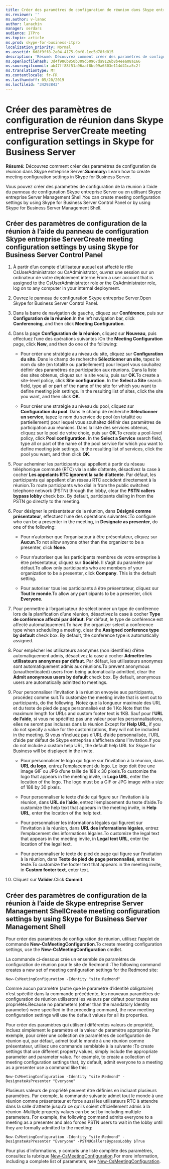 ```yaml
---
title: Créer des paramètres de configuration de réunion dans Skype entreprise Server
ms.reviewer: ''
ms.author: v-lanac
author: lanachin
manager: serdars
audience: ITPro
ms.topic: article
ms.prod: skype-for-business-itpro
localization_priority: Normal
ms.assetid: 6d8f9ff8-2a04-4175-9bf0-1ec5d78fd015
description: 'Résumé: Découvrez comment créer des paramètres de configuration de réunion dans Skype entreprise Server.'
ms.openlocfilehash: 3d4f986b850b309d50967da9126b8b4eea08a166
ms.sourcegitcommit: ab47ff88f51a96aaf8bc99a6303e114d41ca5c2f
ms.translationtype: MT
ms.contentlocale: fr-FR
ms.lasthandoff: 05/20/2019
ms.locfileid: "34293843"
---
```

# <a name="create-meeting-configuration-settings-in-skype-for-business-server"></a><span data-ttu-id="b245a-103">Créer des paramètres de configuration de réunion dans Skype entreprise Server</span><span class="sxs-lookup"><span data-stu-id="b245a-103">Create meeting configuration settings in Skype for Business Server</span></span>
 
<span data-ttu-id="b245a-104">**Résumé:** Découvrez comment créer des paramètres de configuration de réunion dans Skype entreprise Server.</span><span class="sxs-lookup"><span data-stu-id="b245a-104">**Summary:** Learn how to create meeting configuration settings in Skype for Business Server.</span></span>
  
<span data-ttu-id="b245a-105">Vous pouvez créer des paramètres de configuration de la réunion à l’aide du panneau de configuration Skype entreprise Server ou en utilisant Skype entreprise Server Management Shell.</span><span class="sxs-lookup"><span data-stu-id="b245a-105">You can create meeting configuration settings by using Skype for Business Server Control Panel or by using Skype for Business Server Management Shell.</span></span>
  
## <a name="create-meeting-configuration-settings-by-using-skype-for-business-server-control-panel"></a><span data-ttu-id="b245a-106">Créer des paramètres de configuration de la réunion à l’aide du panneau de configuration Skype entreprise Server</span><span class="sxs-lookup"><span data-stu-id="b245a-106">Create meeting configuration settings by using Skype for Business Server Control Panel</span></span>

1. <span data-ttu-id="b245a-107">À partir d’un compte d’utilisateur auquel est affecté le rôle CsUserAdministrator ou CsAdministrator, ouvrez une session sur un ordinateur de votre déploiement interne.</span><span class="sxs-lookup"><span data-stu-id="b245a-107">From a user account that is assigned to the CsUserAdministrator role or the CsAdministrator role, log on to any computer in your internal deployment.</span></span>
    
2.  <span data-ttu-id="b245a-108">Ouvrez le panneau de configuration Skype entreprise Server.</span><span class="sxs-lookup"><span data-stu-id="b245a-108">Open Skype for Business Server Control Panel.</span></span>
    
3. <span data-ttu-id="b245a-109">Dans la barre de navigation de gauche, cliquez sur **Conférence**, puis sur **Configuration de la réunion**.</span><span class="sxs-lookup"><span data-stu-id="b245a-109">In the left navigation bar, click **Conferencing**, and then click **Meeting Configuration**.</span></span>
    
4. <span data-ttu-id="b245a-110">Dans la page **Configuration de la réunion**, cliquez sur **Nouveau**, puis effectuez l’une des opérations suivantes :</span><span class="sxs-lookup"><span data-stu-id="b245a-110">On the **Meeting Configuration** page, click **New**, and then do one of the following:</span></span>
    
    - <span data-ttu-id="b245a-p101">Pour créer une stratégie au niveau du site, cliquez sur **Configuration du site**. Dans le champ de recherche **Sélectionner un site**, tapez le nom du site (en totalité ou partiellement) pour lequel vous souhaitez définir des paramètres de participation aux réunions. Dans la liste des sites obtenus, cliquez sur le site voulu, puis sur **OK**.</span><span class="sxs-lookup"><span data-stu-id="b245a-p101">To create a site-level policy, click **Site configuration**. In the **Select a Site** search field, type all or part of the name of the site for which you want to define meeting join settings. In the resulting list of sites, click the site you want, and then click **OK**.</span></span>
    
    - <span data-ttu-id="b245a-p102">Pour créer une stratégie au niveau du pool, cliquez sur **Configuration du pool**. Dans le champ de recherche **Sélectionner un service**, tapez le nom du service de pool (en totalité ou partiellement) pour lequel vous souhaitez définir des paramètres de participation aux réunions. Dans la liste des services obtenus, cliquez sur le pool de votre choix, puis sur **OK**.</span><span class="sxs-lookup"><span data-stu-id="b245a-p102">To create a pool-level policy, click **Pool configuration**. In the **Select a Service** search field, type all or part of the name of the pool service for which you want to define meeting join settings. In the resulting list of services, click the pool you want, and then click **OK**.</span></span>
    
5. <span data-ttu-id="b245a-p103">Pour acheminer les participants qui appellent à partir du réseau téléphonique commuté (RTC) via la salle d’attente, désactivez la case à cocher **Les appelants RTC ignorent la salle d’attente**. Par défaut, les participants qui appellent d’un réseau RTC accèdent directement à la réunion.</span><span class="sxs-lookup"><span data-stu-id="b245a-p103">To route participants who dial in from the public switched telephone network (PSTN) through the lobby, clear the **PSTN callers bypass lobby** check box. By default, participants dialing in from the PSTN go directly to the meeting.</span></span>
    
6. <span data-ttu-id="b245a-119">Pour désigner le présentateur de la réunion, dans **Désigné comme présentateur**, effectuez l’une des opérations suivantes :</span><span class="sxs-lookup"><span data-stu-id="b245a-119">To configure who can be a presenter in the meeting, in **Designate as presenter**, do one of the following:</span></span>
    
   - <span data-ttu-id="b245a-120">Pour n’autoriser que l’organisateur à être présentateur, cliquez sur **Aucun**.</span><span class="sxs-lookup"><span data-stu-id="b245a-120">To not allow anyone other than the organizer to be a presenter, click **None**.</span></span>
    
   - <span data-ttu-id="b245a-p104">Pour n’autoriser que les participants membres de votre entreprise à être présentateur, cliquez sur **Société**. Il s’agit du paramètre par défaut.</span><span class="sxs-lookup"><span data-stu-id="b245a-p104">To allow only participants who are members of your organization to be a presenter, click **Company**. This is the default setting.</span></span>
    
   - <span data-ttu-id="b245a-123">Pour autoriser tous les participants à être présentateur, cliquez sur **Tout le monde**.</span><span class="sxs-lookup"><span data-stu-id="b245a-123">To allow any participants to be a presenter, click **Everyone**.</span></span>
    
7. <span data-ttu-id="b245a-p105">Pour permettre à l’organisateur de sélectionner un type de conférence lors de la planification d’une réunion, désactivez la case à cocher **Type de conférence affecté par défaut**. Par défaut, le type de conférence est affecté automatiquement.</span><span class="sxs-lookup"><span data-stu-id="b245a-p105">To have the organizer select a conference type when scheduling a meeting, clear the **Assigned conference type by default** check box. By default, the conference type is automatically assigned.</span></span>
    
8. <span data-ttu-id="b245a-p106">Pour empêcher les utilisateurs anonymes (non identifiés) d’être automatiquement admis, désactivez la case à cocher **Admettre les utilisateurs anonymes par défaut**. Par défaut, les utilisateurs anonymes sont automatiquement admis aux réunions.</span><span class="sxs-lookup"><span data-stu-id="b245a-p106">To prevent anonymous (unauthenticated) users from being automatically admitted, clear the **Admit anonymous users by default** check box. By default, anonymous users are automatically admitted to meetings.</span></span>
    
9. <span data-ttu-id="b245a-128">Pour personnaliser l’invitation à la réunion envoyée aux participants, procédez comme suit.</span><span class="sxs-lookup"><span data-stu-id="b245a-128">To customize the meeting invite that is sent out to participants, do the following.</span></span> <span data-ttu-id="b245a-129">Notez que la longueur maximale des URL et du texte de pied de page personnalisé est de 1 Ko.</span><span class="sxs-lookup"><span data-stu-id="b245a-129">Note that the maximum length for URLs and custom footer text is 1KB.</span></span> <span data-ttu-id="b245a-130">Sauf pour l’**URL de l’aide**, si vous ne spécifiez pas une valeur pour les personnalisations, elles ne seront pas incluses dans la réunion.</span><span class="sxs-lookup"><span data-stu-id="b245a-130">Except for **Help URL**, if you do not specify a value for the customizations, they will not be included in the meeting.</span></span> <span data-ttu-id="b245a-131">Si vous n’incluez pas d’URL d’aide personnalisée, l’URL d’aide par défaut de Skype entreprise s’affichera dans l’invitation.</span><span class="sxs-lookup"><span data-stu-id="b245a-131">If you do not include a custom help URL, the default help URL for Skype for Business will be displayed in the invite.</span></span> 
    
   - <span data-ttu-id="b245a-p108">Pour personnaliser le logo qui figure sur l’invitation à la réunion, dans **URL du logo**, entrez l’emplacement du logo. Le logo doit être une image GIF ou JPG d’une taille de 188 x 30 pixels.</span><span class="sxs-lookup"><span data-stu-id="b245a-p108">To customize the logo that appears in the meeting invite, in **Logo URL**, enter the location of the logo. The logo must be a GIF or JPG image with a size of 188 by 30 pixels.</span></span> 
    
   - <span data-ttu-id="b245a-134">Pour personnaliser le texte d’aide qui figure sur l’invitation à la réunion, dans **URL de l’aide**, entrez l’emplacement du texte d’aide.</span><span class="sxs-lookup"><span data-stu-id="b245a-134">To customize the help text that appears in the meeting invite, in **Help URL**, enter the location of the help text.</span></span>
    
   - <span data-ttu-id="b245a-135">Pour personnaliser les informations légales qui figurent sur l’invitation à la réunion, dans **URL des informations légales**, entrez l’emplacement des informations légales.</span><span class="sxs-lookup"><span data-stu-id="b245a-135">To customize the legal text that appears in the meeting invite, in **Legal text URL**, enter the location of the legal text.</span></span>
    
   - <span data-ttu-id="b245a-136">Pour personnaliser le texte de pied de page qui figure sur l’invitation à la réunion, dans **Texte de pied de page personnalisé**, entrez le texte.</span><span class="sxs-lookup"><span data-stu-id="b245a-136">To customize the footer text that appears in the meeting invite, in **Custom footer text**, enter text.</span></span>
    
10. <span data-ttu-id="b245a-137">Cliquez sur **Valider**.</span><span class="sxs-lookup"><span data-stu-id="b245a-137">Click **Commit**.</span></span>
    
## <a name="create-meeting-configuration-settings-by-using-skype-for-business-server-management-shell"></a><span data-ttu-id="b245a-138">Créer des paramètres de configuration de la réunion à l’aide de Skype entreprise Server Management Shell</span><span class="sxs-lookup"><span data-stu-id="b245a-138">Create meeting configuration settings by using Skype for Business Server Management Shell</span></span>

<span data-ttu-id="b245a-139">Pour créer des paramètres de configuration de réunion, utilisez l’applet de commande **New-CsMeetingConfiguration**.</span><span class="sxs-lookup"><span data-stu-id="b245a-139">To create meeting configuration settings, use the **New-CsMeetingConfiguration** cmdlet.</span></span>
  
<span data-ttu-id="b245a-140">La commande ci-dessous crée un ensemble de paramètres de configuration de réunion pour le site de Redmond :</span><span class="sxs-lookup"><span data-stu-id="b245a-140">The following command creates a new set of meeting configuration settings for the Redmond site:</span></span>
  
```
New-CsMeetingConfiguration -Identity "site:Redmond"
```

<span data-ttu-id="b245a-141">Comme aucun paramètre (autre que le paramètre d’identité obligatoire) n’est spécifié dans la commande précédente, les nouveaux paramètres de configuration de réunion utiliseront les valeurs par défaut pour toutes ses propriétés.</span><span class="sxs-lookup"><span data-stu-id="b245a-141">Because no parameters (other than the mandatory Identity parameter) were specified in the preceding command, the new meeting configuration settings will use the default values for all its properties.</span></span>
  
<span data-ttu-id="b245a-p109">Pour créer des paramètres qui utilisent différentes valeurs de propriété, incluez simplement le paramètre et la valeur de paramètre appropriés. Par exemple, pour créer une collection de paramètres de configuration de réunion qui, par défaut, admet tout le monde à une réunion comme présentateur, utilisez une commande semblable à la suivante :</span><span class="sxs-lookup"><span data-stu-id="b245a-p109">To create settings that use different property values, simply include the appropriate parameter and parameter value. For example, to create a collection of meeting configuration settings that, by default, admit everyone to a meeting as a presenter use a command like this:</span></span>
  
```
New-CsMeetingConfiguration -Identity "site:Redmond" -DesignateAsPresenter "Everyone"
```

<span data-ttu-id="b245a-p110">Plusieurs valeurs de propriété peuvent être définies en incluant plusieurs paramètres. Par exemple, la commande suivante admet tout le monde à une réunion comme présentateur et force aussi les utilisateurs RTC à attendre dans la salle d’attente jusqu’à ce qu’ils soient officiellement admis à la réunion :</span><span class="sxs-lookup"><span data-stu-id="b245a-p110">Multiple property values can be set by including multiple parameters. For example, the following command admits everyone to a meeting as a presenter and also forces PSTN users to wait in the lobby until they are formally admitted to the meeting:</span></span>
  
```
New-CsMeetingConfiguration -Identity "site:Redmond" -DesignateAsPresenter "Everyone" -PSTNUCallersBypassLobby $True
```

<span data-ttu-id="b245a-146">Pour plus d’informations, y compris une liste complète des paramètres, consultez la rubrique [New-CsMeetingConfiguration](https://docs.microsoft.com/powershell/module/skype/new-csmeetingconfiguration?view=skype-ps).</span><span class="sxs-lookup"><span data-stu-id="b245a-146">For more information, including a complete list of parameters, see [New-CsMeetingConfiguration](https://docs.microsoft.com/powershell/module/skype/new-csmeetingconfiguration?view=skype-ps).</span></span>
  

